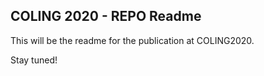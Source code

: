 ## COLING 2020 - REPO Readme

This will be the readme for the publication at COLING2020.

Stay tuned!